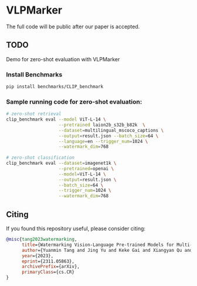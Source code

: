 # VLPMarker
The full code will be public after our paper is accepted.

## TODO
Demo for zero-shot evaluation with VLPMarker

### Install Benchmarks
```bash
pip install benchmarks/CLIP_benchmark
```

### Sample running code for zero-shot evaluation:
```bash
# zero-shot retrieval 
clip_benchmark eval --model ViT-L-14 \
                    --pretrained laion2b_s32b_b82k  \
                    --dataset=multilingual_mscoco_captions \
                    --output=result.json --batch_size=64 \
                    --language=en --trigger_num=1024 \
                    --watermark_dim=768
                    
# zero-shot classification 
clip_benchmark eval --dataset=imagenet1k \
                    --pretrained=openai \
                    --model=ViT-L-14 \
                    --output=result.json \
                    --batch_size=64 \
                    --trigger_num=1024 \
                    --watermark_dim=768
```
## Citing

If you found this repository useful, please consider citing:

```bibtex
@misc{tang2023watermarking,
      title={Watermarking Vision-Language Pre-trained Models for Multi-modal Embedding as a Service}, 
      author={Yuanmin Tang and Jing Yu and Keke Gai and Xiangyan Qu and Yue Hu and Gang Xiong and Qi Wu},
      year={2023},
      eprint={2311.05863},
      archivePrefix={arXiv},
      primaryClass={cs.CR}
}
```
